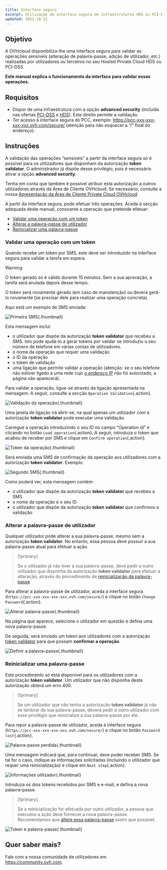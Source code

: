 ```yaml
---
title: Interface segura
excerpt: Utilização da interface segura em infraestruturas HDS ou PCI-DSS
updated: 2022-10-12
---
```


## Objetivo

A OVHcloud disponibiliza-lhe uma interface segura para validar as operações sensíveis (alteração de palavra-passe, adição de utilizador, etc.) realizadas por utilizadores ou terceiros no seu Hosted Private Cloud HDS ou PCI-DSS.

**Este manual explica o funcionamento da interface para validar essas operações.**

## Requisitos

- Dispor de uma infraestrutura com a opção **advanced security** (incluída nas ofertas [PCI-DSS](https://www.ovhcloud.com/pt/enterprise/products/hosted-private-cloud/safety-compliance/sddc/) e [HDS](https://www.ovhcloud.com/pt/enterprise/certification-conformity/hds/)). Este direito permite a validação.
- Ter acesso à interface segura do PCC, exemplo: https://pcc-xxx-xxx-xxx-xxx.ovh.com/secure/ (atenção para não esquecer a “/” final do endereço).

## Instruções

A validação das operações “sensíveis” a partir da interface segura só é possível para os utilizadores que disponham da autorização **token validator**. O administrador já dispõe desse privilégio, pois é necessário ativar a opção **advanced security**. 

Tenha em conta que também é possível atribuir esta autorização a outros utilizadores através da Área de Cliente OVHcloud. Se necessário, consulte a nossa [Apresentação da Área de Cliente Private Cloud OVHcloud](/pages/hosted_private_cloud/hosted_private_cloud_powered_by_vmware/manager_ovh_private_cloud)

A partir da interface segura, pode efetuar três operações. Aceda à secção adequada deste manual, consoante a operação que pretende efetuar:

- [Validar uma operação com um token](./#validar-uma-operacao-com-um-token)
- [Alterar a palavra-passe de utilizador](./#alterar-a-palavra-passe-de-utilizador)
- [Reinicializar uma palavra-passe](./#reinicializar-uma-palavra-passe)

### Validar uma operação com um token

Quando recebe um token por SMS, este deve ser introduzido na interface segura para validar a tarefa em espera.

> [!warning]
>
> O token gerado só é válido durante 15 minutos. Sem a sua aprovação, a tarefa será anulada depois desse tempo.
>
> O token será novamente gerado (em caso de manutenção) ou deverá gerá-lo novamente (se precisar dele para realizar uma operação concreta).
>

Aqui está um exemplo de SMS enviada:

![Primeira SMS](images/SMS1.png){.thumbnail}

Esta mensagem inclui:

- o utilizador que dispõe da autorização **token validator** que recebeu a SMS. Isto pode ajudá-lo a gerar tokens por validar se introduziu o seu número de telefone em várias contas de utilizadores.
- o nome da operação que requer uma validação
- o ID da operação
- o token de validação
- uma ligação que permite validar a operação (atenção: se o seu telefone não estiver ligado a uma rede cujo [o endereço IP](/pages/cloud/private-cloud/manager_ovh_private_cloud#seguranca) não foi autorizado, a página não aparecerá).

Para validar a operação, ligue-se através da ligação apresentada na mensagem. A seguir, consulte a secção `Operation Validation`{.action}.

![Validação da operação](images/operationValidation.png){.thumbnail}

Uma janela de ligação irá abrir-se, na qual apenas um utilizador com a autorização **token validator** pode executar uma validação.

Carregue a operação introduzindo o seu ID no campo “Operation id” e clicando no botão `Load operation`{.action}. A seguir, introduza o token que acabou de receber por SMS e clique em `Confirm operation`{.action}.

![Token da operação](images/operationIdAndToken.png){.thumbnail}

Será enviada uma SMS de confirmação da operação aos utilizadores com a autorização **token validator**. Exemplo:

![Segundo SMS](images/SMS2.png){.thumbnail}

Como poderá ver, esta mensagem contém:

- o utilizador que dispõe da autorização **token validator** que recebeu a SMS
- o nome da operação e o seu ID
- o utilizador que dispõe da autorização **token validator** que confirmou a validação

### Alterar a palavra-passe de utilizador

Qualquer utilizador pode alterar a sua palavra-passe, mesmo sem a autorização **token validator**. No entanto, essa pessoa deve possuir a sua palavra-passe atual para efetuar a ação.

> [!primary]
>
> Se o utilizador já não tiver a sua palavra-passe, deve pedir a outro utilizador que disponha da autorização **token validator** para efetuar a alteração, através do procedimento de [reinicialização da palavra-passe](./#reinicializar-uma-palavra-passe).
> 

Para alterar a palavra-passe de utilizador, aceda à interface segura (`https://pcc-xxx-xxx-xxx-xxx.ovh.com/secure/`) e clique no botão `Change Password`{.action}.

![Alterar palavra-passe](images/changePassword.png){.thumbnail}

Na página que aparece, selecione o utilizador em questão e defina uma nova palavra-passe.

De seguida, será enviado um token aos utilizadores com a autorização [token validator](./#validar-uma-operacao-com-um-token) para que possam **confirmar a operação**.

![Definir a palavra-passe](images/defineNewPassword.png){.thumbnail}

### Reinicializar uma palavra-passe

Este procedimento só está disponível para os utilizadores com a autorização **token validator**. Um utilizador que não disponha desta autorização obterá um erro 400.

> [!primary]
>
> Se um utilizador que não tenha a autorização **token validator** já não se lembrar da sua palavra-passe, deverá pedir a outro utilizador com esse privilégio que reinicialize a sua palavra-passe por ele.
> 

Para repor a palavra-passe de utilizador, aceda à interface segura (`https://pcc-xxx-xxx-xxx-xxx.ovh.com/secure/`) e clique no botão `Password lost`{.action}.

![Palavra-passe perdida](images/passwordLost.png){.thumbnail}

Uma mensagem indicará que, para continuar, deve poder receber SMS. Se tal for o caso, indique as informações solicitadas (incluindo o utilizador que requer uma reinicialização) e clique em `Next step`{.action}.

![Informações utilizador](images/infoUser.png){.thumbnail}

Introduza os dois tokens recebidos por SMS e e-mail, e defina a nova palavra-passe.

> [!primary]
>
> Se a reinicialização for efetuada por outro utilizador, a pessoa que executou a ação deve fornecer a nova palavra-passe. Recomendamos que [altere essa palavra-passe](./#alterar-a-palavra-passe-de-utilizador) assim que possível.
> 

![Token e palavra-passe](images/tokenAndPassword.png){.thumbnail}

## Quer saber mais?

Fale com a nossa comunidade de utilizadores em <https://community.ovh.com>.
